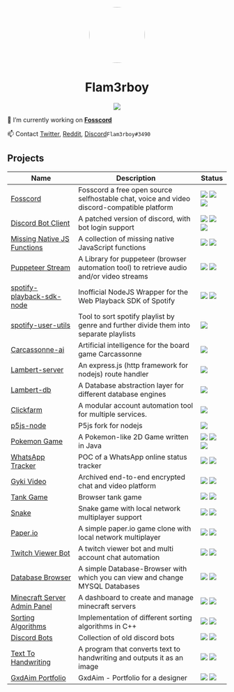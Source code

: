 <p align="center">    
    <img style="border-radius: 100px" width="128" height="128" src="https://user-images.githubusercontent.com/34555296/120018801-eda07a80-bfe7-11eb-8b73-bd245bfad998.png">
</p>
<h1 align="center">Flam3rboy</h1>

<p align="center">    
    <img src="https://github.com/Flam3rboy/Flam3rboy/blob/master/github-metrics.svg">
</p>

🔭 I’m currently working on **[Fosscord](https://github.com/fosscord/fosscord)**

📫 Contact [Twitter](https://twitter.com/Flam3rboy), [Reddit](https://www.reddit.com/user/flam3rboy), [Discord](https://discord.com/users/311129357362135041)`Flam3rboy#3490`

<p>
<h2>Projects</h2>
</p>

<table>
	<thead>
		<tr>
		<th>Name</th>
		<th>Description</th>
		<th>Status</th>
		</tr>
	</thead>
	<tbody>
		<tr>
			<td><a href="https://github.com/fosscord/fosscord">Fosscord</a></td>
			<td>Fosscord a free open source selfhostable chat, voice and video discord-compatible platform</td>
			<td>
				<img src="https://img.shields.io/opencollective/all/fosscord">
				<img src="https://img.shields.io/github/contributors/fosscord/fosscord">
				<img src="https://img.shields.io/github/stars/fosscord/fosscord">
			</td>
		</tr>
		<tr>
			<td><a href="https://github.com/Flam3rboy/discord-bot-client">
			Discord Bot Client</a></td>	
			<td>A patched version of discord, with bot login support</td>
			<td>
				<img src="https://img.shields.io/github/languages/top/flam3rboy/discord-bot-client?color=e34c25">
				<img src="https://img.shields.io/github/downloads/flam3rboy/discord-bot-client/total">
				<img src="https://img.shields.io/github/stars/Flam3rboy/discord-bot-client">
			</td>
		</tr>
		<tr>
			<td>
				<a href="https://github.com/Flam3rboy/missing-native-JS-functions">
		Missing Native JS Functions
		</a>
			</td>
			<td>
				A collection of missing native JavaScript functions
			</td>
			<td>
				<img src="https://img.shields.io/github/languages/top/flam3rboy/missing-native-JS-functions?color=2d7389">
				<img src="https://img.shields.io/npm/dt/missing-native-js-functions">
			</td>
		</tr>
		<tr>
			<td>
				<a href="https://github.com/Flam3rboy/puppeteer-stream">
				Puppeteer Stream
				</a>
			</td>
			<td>A Library for puppeteer (browser automation tool) to retrieve audio and/or video streams</td>
			<td>
				<img src="https://img.shields.io/github/languages/top/flam3rboy/puppeteer-stream?color=2d7389">
				<img src="https://img.shields.io/npm/dt/puppeteer-stream">
			</td>
		</tr>
		<tr>
			<td>
				<a href="https://github.com/Flam3rboy/spotify-playback-sdk-node">
				spotify-playback-sdk-node
				</a>
			</td>
			<td>Inofficial NodeJS Wrapper for the Web Playback SDK of Spotify</td>
			<td>
				<img src="https://img.shields.io/github/languages/top/flam3rboy/spotify-playback-sdk-node?color=f0e05a">
				<img src="https://img.shields.io/npm/dt/spotify-playback-sdk-node">
			</td>
		</tr>
		<tr>
			<td>
				<a href="https://github.com/x127f/spotify-user-utils">
				spotify-user-utils
				</a>
			</td>
			<td>Tool to sort spotify playlist by genre and further divide them into separate playlists</td>
			<td>
				<img src="https://img.shields.io/github/languages/top/x127f/spotify-user-utils?color=2d7389">
			</td>
		</tr>
		<tr>
			<td>
				<a href="https://github.com/Flam3rboy/carcassonne-ai">
				Carcassonne-ai
				</a>
			</td>
			<td>Artificial intelligence for the board game Carcassonne</td>
			<td>
				<img src="https://img.shields.io/github/languages/top/flam3rboy/carcassonne-ai?color=2d7389">
			</td>
		</tr>
		<tr>
			<td>
				<a href="https://github.com/Flam3rboy/Lambert-server">
				Lambert-server
				</a>
			</td>
			<td>An express.js (http framework for nodejs) route handler</td>
			<td>
				<img src="https://img.shields.io/github/languages/top/flam3rboy/lambert-server?color=2d7389">
			</td>
		</tr>
		<tr>
			<td>
				<a href="https://github.com/Flam3rboy/Lambert-db">
				Lambert-db
				</a>
			</td>
			<td>A Database abstraction layer for different database engines</td>
			<td>
				<img src="https://img.shields.io/github/languages/top/flam3rboy/lambert-db?color=2d7389">
			</td>
		</tr>
		<tr>
			<td>
				<a href="https://github.com/Flam3rboy/clickfarm">
				Clickfarm
				</a>
			</td>
			<td>A modular account automation tool for multiple services.</td>
			<td>
				<img src="https://img.shields.io/github/languages/top/flam3rboy/clickfarm?color=2d7389">
			</td>
		</tr>
		<tr>
			<td>
				<a href="https://github.com/Flam3rboy/p5js-node">
				p5js-node
				</a>
			</td>
			<td>P5js fork for nodejs</td>
			<td><img src="https://img.shields.io/github/languages/top/flam3rboy/p5js-node?color=f0e05a"></td>
		</tr>
		<tr>
			<td>
				<a href="https://github.com/Flam3rboy/PokemonGame">Pokemon Game</a>
			</td>
			<td>A Pokemon-like 2D Game written in Java</td>
			<td>
				<img src="https://img.shields.io/github/languages/top/flam3rboy/pokemongame?color=b0721a">
				<img src="https://img.shields.io/badge/archived-5c5c5c">
				<img src="https://img.shields.io/github/contributors/flam3rboy/pokemongame">
			</td>
		</tr>
		<tr>
			<td>
				<a href="https://github.com/Flam3rboy/whatsapp-tracker">WhatsApp Tracker</a>
			</td>
			<td>POC of a WhatsApp online status tracker</td>
			<td>
				<img src="https://img.shields.io/github/languages/top/flam3rboy/whatsapp-tracker?color=2d7389">
				<img src="https://img.shields.io/badge/archived-5c5c5c">
			</td>
		</tr>
		<tr>
			<td>
				<a href="https://github.com/Flam3rboy/gykivideo">Gyki Video</a>
			</td>
			<td>Archived end-to-end encrypted chat and video platform</td>
			<td>
				<img src="https://img.shields.io/github/languages/top/flam3rboy/gykivideo?color=f0e05a">
				<img src="https://img.shields.io/badge/archived-5c5c5c">
			</td>
		</tr>
		<tr>
			<td>
				<a href="https://github.com/Flam3rboy/TankGame">Tank Game</a>
			</td>
			<td>Browser tank game</td>
			<td>
				<img src="https://img.shields.io/github/languages/top/flam3rboy/TankGame?color=f0e05a">
				<img src="https://img.shields.io/badge/archived-5c5c5c">
			</td>
		</tr>
		<tr>
			<td>
				<a href="https://github.com/Flam3rboy/snake">Snake</a>
			</td>
			<td>Snake game with local network multiplayer support</td>
			<td>
				<img src="https://img.shields.io/github/languages/top/flam3rboy/snake?color=f44b7d">
				<img src="https://img.shields.io/badge/archived-5c5c5c">
			</td>
		</tr>
		<tr>
			<td>
				<a href="https://github.com/Flam3rboy/paper.io">Paper.io</a>
			</td>
			<td>A simple paper.io game clone with local network multiplayer</td>
			<td>
				<img src="https://img.shields.io/github/languages/top/flam3rboy/paper.io?color=f44b7d">
				<img src="https://img.shields.io/badge/archived-5c5c5c">
			</td>
		</tr>
		<tr>
			<td>
				<a href="https://github.com/Flam3rboy/twitch-viewer-bot">Twitch Viewer Bot</a>
			</td>
			<td>A twitch viewer bot and multi account chat automation</td>
			<td>
				<img src="https://img.shields.io/github/languages/top/flam3rboy/twitch-viewer-bot?color=f0e05a">
				<img src="https://img.shields.io/badge/archived-5c5c5c">
			</td>
		</tr>
		<tr>
			<td>
				<a href="https://github.com/Flam3rboy/Database-Browser">Database Browser</a>
			</td>
			<td>A simple Database-Browser with which you can view and change MYSQL Databases</td>
			<td>
				<img src="https://img.shields.io/github/languages/top/flam3rboy/database-browser?color=f0e05a">
				<img src="https://img.shields.io/badge/archived-5c5c5c">
			</td>
		</tr>
		<tr>
			<td>
				<a href="https://github.com/Flam3rboy/minecraft-server-admin-panel">Minecraft Server Admin Panel</a>
			</td>
			<td>A dashboard to create and manage minecraft servers</td>
			<td>
				<img src="https://img.shields.io/github/languages/top/flam3rboy/minecraft-server-admin-panel?color=4f5d95">
				<img src="https://img.shields.io/badge/archived-5c5c5c">
			</td>
		</tr>
		<tr>
			<td>
				<a href="https://github.com/Flam3rboy/sorting-algorithms">Sorting Algorithms</a>
			</td>
			<td>Implementation of different sorting algorithms in C++</td>
			<td>
				<img src="https://img.shields.io/github/languages/top/flam3rboy/sorting-algorithms?color=f44b7d">
				<img src="https://img.shields.io/badge/archived-5c5c5c">
			</td>
		</tr>
		<tr>
			<td>
				<a href="https://github.com/Flam3rboy/discord-bots">Discord Bots</a>
			</td>
			<td>Collection of old discord bots</td>
			<td>
				<img src="https://img.shields.io/github/languages/top/flam3rboy/discord-bots?color=f0e05a">
				<img src="https://img.shields.io/badge/archived-5c5c5c">
			</td>
		</tr>
		<tr>
			<td>
				<a href="https://github.com/Flam3rboy/text-to-handwriting">Text To Handwriting</a>
			</td>
			<td>A program that converts text to handwriting and outputs it as an image</td>
			<td>
				<img src="https://img.shields.io/github/languages/top/flam3rboy/text-to-handwriting?color=f44b7d">
				<img src="https://img.shields.io/badge/archived-5c5c5c">
			</td>
		</tr>
		<tr>
			<td>
				<a href="https://github.com/Flam3rboy/GxdAim">GxdAim Portfolio</a>
			</td>
			<td>GxdAim - Portfolio for a designer</td>
			<td>
				<img src="https://img.shields.io/github/languages/top/flam3rboy/GxdAim?color=c6538c">
				<img src="https://img.shields.io/badge/archived-5c5c5c">
			</td>
		</tr>
	</tbody>
</table>

